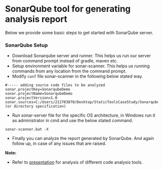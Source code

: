 # SonarQube tool for generating analysis report

Below we provide some basic steps to get started with SonarQube server.

### SonarQube Setup

* Download Sonarqube server and runner. This helps us run our server from command prompt instead of gradle, maven etc.
* Setup environment variable for sonar-scanner. This helps us running commands from any location from the command prompt.
* Modify `conf` file sonar-scanner in the following below stated way.

```
#----- adding source code files to be analyzed
sonar.projectKey=SonarqubeDemo
sonar.projectName=SonarqubeDemo
sonar.projectVersion=1.0
sonar.sources=C:/Users/212703870/Desktop/StaticToolsCaseStudy/Sonarqube/EclipseDemoProject/SonarqubeDemo/src/com/sonarqube/test/MyFile.java (or directory specification)
```

* Run sonar-server file for the specific OS architecture, in Windows run it as administrator in cmd and use the below stated command.
```
sonar-scanner.bat -X
```
* Finally you can analyze the report generated by SonarQube. And again follow up, in case of any issues that are raised.


__Note:__
* Refer to [presentation](../StaticToolsComparativeAnalysis.pdf) for analysis of different code analysis tools.
